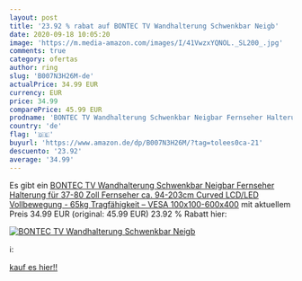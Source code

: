 ```yaml
---
layout: post
title: '23.92 % rabat auf BONTEC TV Wandhalterung Schwenkbar Neigb'
date: 2020-09-18 10:05:20
image: 'https://m.media-amazon.com/images/I/41VwzxYQNOL._SL200_.jpg'
comments: true
category: ofertas
author: ring
slug: 'B007N3H26M-de'
actualPrice: 34.99 EUR
currency: EUR
price: 34.99
comparePrice: 45.99 EUR
prodname: 'BONTEC TV Wandhalterung Schwenkbar Neigbar Fernseher Halterung für 37-80 Zoll Fernseher  ca. 94-203cm  Curved LCD/LED Vollbewegung - 65kg Tragfähigkeit – VESA 100x100-600x400'
country: 'de'
flag: '🇩🇪'
buyurl: 'https://www.amazon.de/dp/B007N3H26M/?tag=tolees0ca-21'
descuento: '23.92'
average: '34.99'
---
```


Es gibt ein [BONTEC TV Wandhalterung Schwenkbar Neigbar Fernseher Halterung für 37-80 Zoll Fernseher  ca. 94-203cm  Curved LCD/LED Vollbewegung - 65kg Tragfähigkeit – VESA 100x100-600x400](https://www.amazon.de/dp/B007N3H26M/?tag=tolees0ca-21) mit aktuellem Preis 34.99 EUR (original: 45.99 EUR) 23.92 % Rabatt hier:

[![BONTEC TV Wandhalterung Schwenkbar Neigb](https://m.media-amazon.com/images/I/41VwzxYQNOL._SL200_.jpg)](https://www.amazon.de/dp/B007N3H26M/?tag=tolees0ca-21)

ℹ️:


[kauf es hier!!](https://www.amazon.de/dp/B007N3H26M/?tag=tolees0ca-21)
